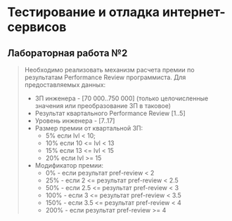 # Тестирование и отладка интернет-сервисов

## Лабораторная работа №2
> Необходимо реализовать механизм расчета премии по результатам Performance Review программиста.
> Для предоставляемых данных:
> - ЗП инженера - [70 000..750 000] (только целочисленные значения или преобразование ЗП в таковое)
> - Результат квартального Performance Review [1..5]
> - Уровень инженера - [7..17]
> - Размер премии от квартальной ЗП:
>   - 5% если lvl < 10;
>   - 10% если 10 <= lvl < 13
>   - 15% если 13 <= lvl < 15
>   - 20% если lvl >= 15
> - Модификатор премии:
>   - 0% - если результат pref-review < 2 
>   - 25% - если 2 <= результат pref-review < 2.5
>   - 50% - если 2.5 <= результат pref-review < 3
>   - 100% - если 3 <= результат pref-review < 3.5 
>   - 150% - если 3.5 <= результат pref-review < 4 
>   - 200% - если результат pref-review >= 4
